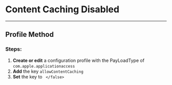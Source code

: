 # Content Caching Disabled
------------------------------------
## Profile Method
### Steps:

1. **Create or edit** a configuration profile with the PayLoadType of
```com.apple.applicationaccess```
2. **Add** the key ```allowContentCaching``` 
3. **Set** the key to ``` </false>```